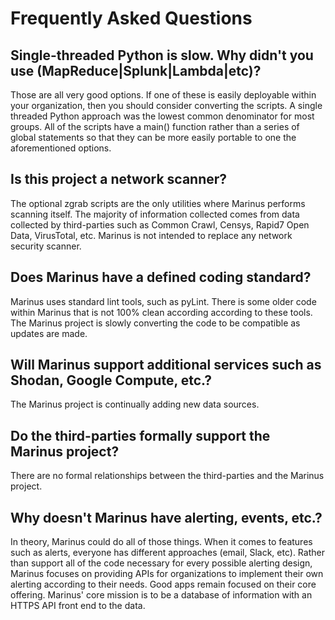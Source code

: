 # Frequently Asked Questions

## Single-threaded Python is slow. Why didn't you use (MapReduce|Splunk|Lambda|etc)?
Those are all very good options. If one of these is easily deployable within your organization, then you should consider converting the scripts. A single threaded Python approach was the lowest common denominator for most groups. All of the scripts have a main() function rather than a series of global statements so that they can be more easily portable to one the aforementioned options.

## Is this project a network scanner?
The optional zgrab scripts are the only utilities where Marinus performs scanning itself. The majority of information collected comes from data collected by third-parties such as Common Crawl, Censys, Rapid7 Open Data, VirusTotal, etc. Marinus is not intended to replace any network security scanner.

## Does Marinus have a defined coding standard?
Marinus uses standard lint tools, such as pyLint. There is some older code within Marinus that is not 100% clean according according to these tools. The Marinus project is slowly converting the code to be compatible as updates are made.

## Will Marinus support additional services such as Shodan, Google Compute, etc.?
The Marinus project is continually adding new data sources.

## Do the third-parties formally support the Marinus project?
There are no formal relationships between the third-parties and the Marinus project.

## Why doesn't Marinus have alerting, events, etc.?
In theory, Marinus could do all of those things. When it comes to features such as alerts, everyone has different approaches (email, Slack, etc). Rather than support all of the code necessary for every possible alerting design, Marinus focuses on providing APIs for organizations to implement their own alerting according to their needs. Good apps remain focused on their core offering. Marinus' core mission is to be a database of information with an HTTPS API front end to the data.

